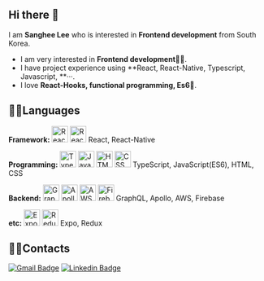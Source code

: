 ## Hi there 👋

I am **Sanghee Lee** who is interested in **Frontend development** from South Korea.

- I am very interested in **Frontend development**👩‍💻.
- I have project experience using **React, React-Native, Typescript, Javascript, **···.
- I love **React-Hooks, functional programming, Es6**🥰.


## 🙆‍♀Languages

**Framework:**
<img alt="React" src="https://user-images.githubusercontent.com/61302874/114516276-32f72b80-9c78-11eb-82b1-d80d11d55d48.png" width="32" height="32"/>
<img alt="ReactNative" src="https://user-images.githubusercontent.com/61302874/114516217-25da3c80-9c78-11eb-9373-d31032fc4d21.png" width="32" height="32"/>
React, React-Native

**Programming:**
<img alt="TypeScript" src="https://user-images.githubusercontent.com/61302874/104692864-0486b480-574c-11eb-9514-b527238e4715.png" width="32" height="32"/>
<img alt="JavaScript" src="https://user-images.githubusercontent.com/13250888/53627364-a16d0100-3c4b-11e9-84e2-a8c2f7311695.png" width="32" height="32"/>
<img alt="HTML" src="https://user-images.githubusercontent.com/13250888/53627363-a16d0100-3c4b-11e9-8238-56153fb041e4.png" width="32" height="32"/>
<img alt="CSS" src="https://user-images.githubusercontent.com/61302874/99525171-cf284980-29dc-11eb-91ea-412ee2f0c910.png" width="32" height="32"/> 
TypeScript, JavaScript(ES6), HTML, CSS

**Backend:**
<img alt="GraphQL" src="https://user-images.githubusercontent.com/61302874/105507067-1816ba00-5d0e-11eb-9245-a1573de285d5.png" width="32" height="32"/>
<img alt="Apollo" src="https://user-images.githubusercontent.com/61302874/114338762-b89eac80-9b8e-11eb-90b9-275e9caa694f.png" width="32" height="32"/>
<img alt="AWS" src="https://user-images.githubusercontent.com/61302874/105507519-a2f7b480-5d0e-11eb-9086-c77e25c130df.png" width="32" height="32"/>
<img alt="Firebase" src="https://user-images.githubusercontent.com/61302874/103174001-ed1d7f80-48a1-11eb-922d-e33ae18dae9a.png" width="32" height="32"/>
GraphQL, Apollo, AWS, Firebase

**etc:**
<img alt="Expo" src="https://user-images.githubusercontent.com/61302874/114515970-e6abeb80-9c77-11eb-80ef-d353f1c907cc.png" width="32" height="32"/> 
<img alt="Redux" src="https://user-images.githubusercontent.com/61302874/105501958-38dc1100-5d08-11eb-9b80-21a9f30dea71.png" width="32" height="32"/>
Expo, Redux


## 🙆‍♀Contacts

[![Gmail Badge](https://img.shields.io/badge/Gmail-d14836?style=flat-square&logo=Gmail&logoColor=white&link=mailto:leeesangheee@gmail.com)](mailto:leeesangheee@gmail.com) [![Linkedin Badge](https://img.shields.io/badge/-LinkedIn-blue?style=flat-square&logo=Linkedin&logoColor=white&link=https://www.linkedin.com/in/sanghee-lee-52ba5a1a8)](https://www.linkedin.com/in/sanghee-lee-52ba5a1a8)
